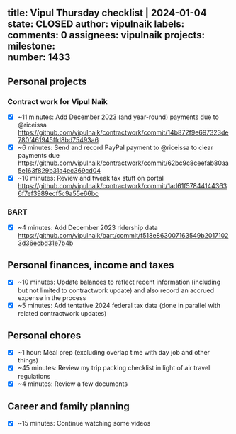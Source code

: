 title:	Vipul Thursday checklist | 2024-01-04
state:	CLOSED
author:	vipulnaik
labels:	
comments:	0
assignees:	vipulnaik
projects:	
milestone:	
number:	1433
--
## Personal projects

### Contract work for Vipul Naik

- [x] ~11 minutes: Add December 2023 (and year-round) payments due to @riceissa https://github.com/vipulnaik/contractwork/commit/14b872f9e697323de780f461945ffd8bd75493a6
- [x] ~6 minutes: Send and record PayPal payment to @riceissa to clear payments due https://github.com/vipulnaik/contractwork/commit/62bc9c8ceefab80aa5e163f829b31a4ec369cd04
- [x] ~10 minutes: Review and tweak tax stuff on portal https://github.com/vipulnaik/contractwork/commit/1ad61f578441443636f7ef3989ecf5c9a55e66bc

### BART

- [x] ~4 minutes: Add December 2023 ridership data https://github.com/vipulnaik/bart/commit/f518e863007163549b20171023d36ecbd31e7b4b

## Personal finances, income and taxes

- [x] ~10 minutes: Update balances to reflect recent information (including but not limited to contractwork update) and also record an accrued expense in the process
- [x] ~5 minutes: Add tentative 2024 federal tax data (done in parallel with related contractwork updates)

## Personal chores

- [x] ~1 hour: Meal prep (excluding overlap time with day job and other things)
- [x] ~45 minutes: Review my trip packing checklist in light of air travel regulations
- [x] ~4 minutes: Review a few documents

## Career and family planning

- [x] ~15 minutes: Continue watching some videos
